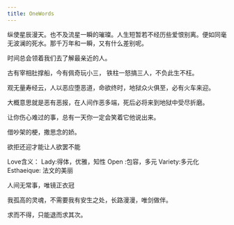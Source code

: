 ```yaml
---
title: OneWords
---
```




纵使星辰漫天。也不及流星一瞬的璀璨。人生短暂若不经历些爱恨别离。便如同毫无波澜的死水。那千万年和一瞬，又有什么差别呢。



时间总会领着我们去了解最亲近的人。



古有宰相肚撑船，今有佩奇玩小三，
铁柱一怒搞三人，不负此生不枉。



观无量寿经云，人以恶应堕恶道，命欲终时，地狱众火俱至，必有火车来迎。

大概意思就是恶有恶报，在人间作恶多端，死后必将来到地狱中受尽折磨。



让你伤心难过的事，总有一天你一定会笑着它他说出来。



借吵架的梗，撒思念的娇。



欲拒还迎才能让人欲罢不能



Love含义：
Lady:得体，优雅，知性
Open :包容，多元
Variety:多元化
Esthaeique: 法文的美丽


人间无常事，唯镜正衣冠



我孤高的灵魂，不需要我有安生之处，长路漫漫，唯剑做伴。



求而不得，只能退而求其次。

